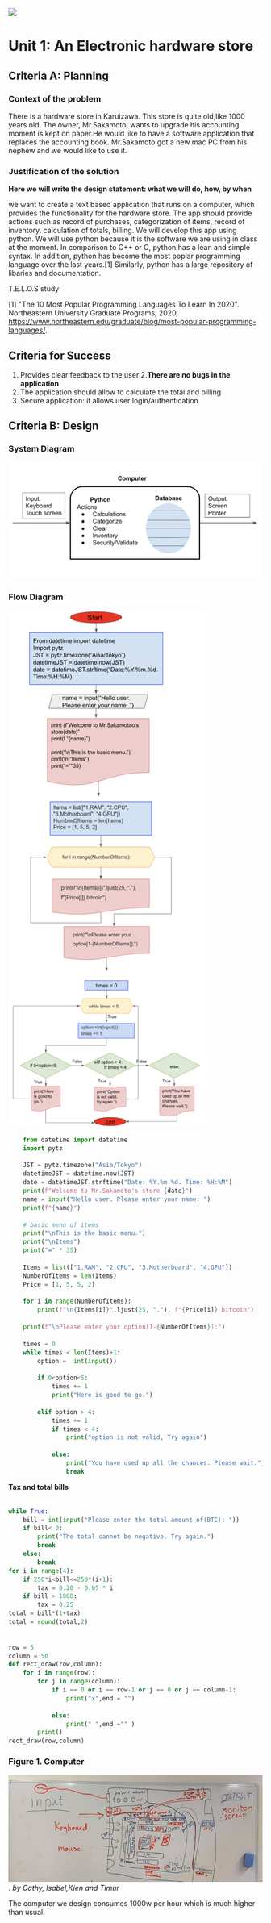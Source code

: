 
![](image)
# Unit 1: An Electronic hardware store
## Criteria A: Planning
### Context of the problem
There is a hardware store in Karuizawa. This store is quite old,like 1000 years old. The owner, Mr.Sakamoto, wants to upgrade his accounting moment is kept on paper.He would like to have a software application that replaces the accounting book. Mr.Sakamoto got a new mac PC from his nephew and we would like to use it.

### Justification of the solution 
**Here we will write the design statement: what we will do, how, by when**

we want to create a text based application that runs on a computer, which provides the functionality for the hardware store. The app should provide actions such as record of purchases, categorization of items, record of inventory, calculation of totals, billing. We will develop this app using python. We will use python because it is the software we are using in class at the moment. In comparison to C++ or C, python has a lean and simple syntax. In addition, python has become the most poplar programming language over the last years.[1] Similarly, python has a large repository of libaries and documentation.

T.E.L.O.S study

[1] "The 10 Most Popular Programming Languages To Learn In 2020". Northeastern University Graduate Programs, 2020, https://www.northeastern.edu/graduate/blog/most-popular-programming-languages/. 

## Criteria for Success
1. Provides clear feedback to the user
2.**There are no bugs in the application**
3. The application should allow to calculate the total and billing
4. Secure application: it allows user login/authentication

## Criteria B: Design
### System Diagram
![SystemDiagram](https://github.com/cathymonkey/Unit-1/blob/master/SystemDiagram.png)

### Flow Diagram
![FlowDiagram](https://github.com/cathymonkey/Unit-1/blob/master/FlowDiagram.png)


```.py
	from datetime import datetime
	import pytz

	JST = pytz.timezone("Asia/Tokyo")
	datetimeJST = datetime.now(JST)
	date = datetimeJST.strftime("Date: %Y.%m.%d. Time: %H:%M")
	print(f"Welcome to Mr.Sakamoto's store {date}")
	name = input("Hello user. Please enter your name: ")
	print(f"{name}")

	# basic menu of items
	print("\nThis is the basic menu.")
	print("\nItems")
	print("=" * 35)

	Items = list(["1.RAM", "2.CPU", "3.Motherboard", "4.GPU"])
	NumberOfItems = len(Items)
	Price = [1, 5, 5, 2]

	for i in range(NumberOfItems):
		print(f"\n{Items[i]}".ljust(25, "."), f"{Price[i]} bitcoin")
		
	print(f"\nPlease enter your option[1-{NumberOfItems}]:")

	times = 0
	while times < len(Items)+1:
		option =  int(input())
	
		if 0<option<5:
			times += 1
			print("Here is good to go.")
	
		elif option > 4:
			times += 1
			if times < 4:
	    		print("option is not valid, Try again")

			else:
	    		print("You have used up all the chances. Please wait.")
	    		break
```

**Tax and total bills**
```.py

while True:
    bill = int(input("Please enter the total amount of(BTC): "))
    if bill< 0:
        print("The total cannot be negative. Try again.")
        break
    else:
        break
for i in range(4):
    if 250*i<bill<=250*(i+1):
        tax = 0.20 - 0.05 * i
    if bill > 1000:
        tax = 0.25
total = bill*(1+tax)
total = round(total,2)


row = 5
column = 50
def rect_draw(row,column):
    for i in range(row):
        for j in range(column):
            if i == 0 or i == row-1 or j == 0 or j == column-1:
                print("x",end = "")

            else:
                print(" ",end ="" )
        print()
rect_draw(row,column)

```
### Figure 1. Computer  
![Computer](https://github.com/cathymonkey/Unit-1/blob/master/computer.jpg). *by Cathy, Isabel,Kien and Timur*

The computer we design consumes 1000w per hour which is much higher than usual. 






